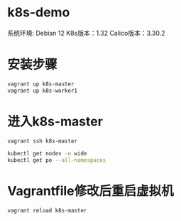 # k8s-demo

系统环境: Debian 12
K8s版本：1.32
Calico版本：3.30.2

# 安装步骤

```bash
vagrant up k8s-master
vagrant up k8s-worker1
```

# 进入k8s-master
```bash
vagrant ssh k8s-master
```

```bash
kubectl get nodes -o wide
kubectl get po --all-namespaces
```

# Vagrantfile修改后重启虚拟机
```bash
vagrant reload k8s-master
```

